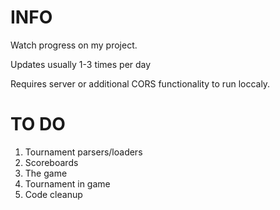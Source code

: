 # INFO
Watch progress on my project.

Updates usually 1-3 times per day

Requires server or additional CORS functionality to run loccaly.
# TO DO
1. Tournament parsers/loaders
2. Scoreboards
3. The game
4. Tournament in game
5. Code cleanup
